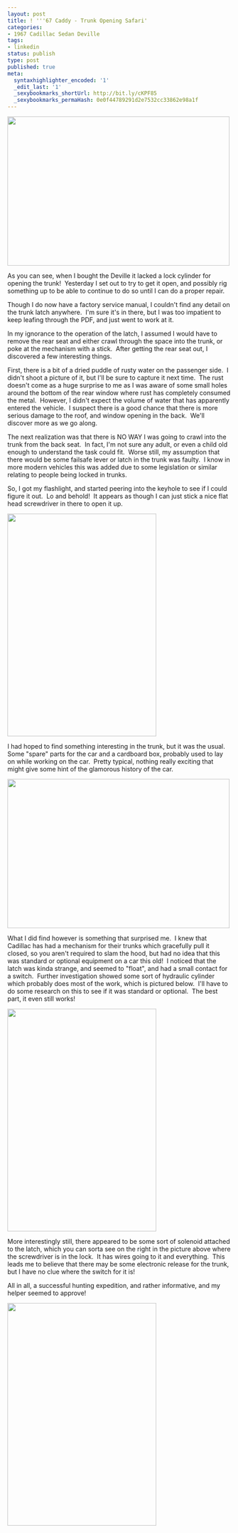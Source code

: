 ```yaml
---
layout: post
title: ! '''67 Caddy - Trunk Opening Safari'
categories:
- 1967 Cadillac Sedan Deville
tags:
- linkedin
status: publish
type: post
published: true
meta:
  syntaxhighlighter_encoded: '1'
  _edit_last: '1'
  _sexybookmarks_shortUrl: http://bit.ly/cKPF85
  _sexybookmarks_permaHash: 0e0f44789291d2e7532cc33862e98a1f
---
```

<img src="http://farm4.static.flickr.com/3396/3613325576_22b72bc80c.jpg" alt="" width="500" height="335" />

As you can see, when I bought the Deville it lacked a lock cylinder for opening the trunk!  Yesterday I set out to try to get it open, and possibly rig something up to be able to continue to do so until I can do a proper repair.

Though I do now have a factory service manual, I couldn't find any detail on the trunk latch anywhere.  I'm sure it's in there, but I was too impatient to keep leafing through the PDF, and just went to work at it.

In my ignorance to the operation of the latch, I assumed I would have to remove the rear seat and either crawl through the space into the trunk, or poke at the mechanism with a stick.  After getting the rear seat out, I discovered a few interesting things.

First, there is a bit of a dried puddle of rusty water on the passenger side.  I didn't shoot a picture of it, but I'll be sure to capture it next time.  The rust doesn't come as a huge surprise to me as I was aware of some small holes around the bottom of the rear window where rust has completely consumed the metal.  However, I didn't expect the volume of water that has apparently entered the vehicle.  I suspect there is a good chance that there is more serious damage to the roof, and window opening in the back.  We'll discover more as we go along.

The next realization was that there is NO WAY I was going to crawl into the trunk from the back seat.  In fact, I'm not sure any adult, or even a child old enough to understand the task could fit.  Worse still, my assumption that there would be some failsafe lever or latch in the trunk was faulty.  I know in more modern vehicles this was added due to some legislation or similar relating to people being locked in trunks.

So, I got my flashlight, and started peering into the keyhole to see if I could figure it out.  Lo and behold!  It appears as though I can just stick a nice flat head screwdriver in there to open it up.

<img src="http://farm4.static.flickr.com/3385/3613327956_9a046665e3.jpg" alt="" width="335" height="500" />

I had hoped to find something interesting in the trunk, but it was the usual.  Some "spare" parts for the car and a cardboard box, probably used to lay on while working on the car.  Pretty typical, nothing really exciting that might give some hint of the glamorous history of the car.

<img src="http://farm4.static.flickr.com/3565/3612491255_07abbaf0b7.jpg" alt="" width="500" height="335" />

What I did find however is something that surprised me.  I knew that Cadillac has had a mechanism for their trunks which gracefully pull it closed, so you aren't required to slam the hood, but had no idea that this was standard or optional equipment on a car this old!  I noticed that the latch was kinda strange, and seemed to "float", and had a small contact for a switch.  Further investigation showed some sort of hydraulic cylinder which probably does most of the work, which is pictured below.  I'll have to do some research on this to see if it was standard or optional.  The best part, it even still works!

<img src="http://farm4.static.flickr.com/3230/3613332778_c2ec87a3f0.jpg" alt="" width="335" height="500" />

More interestingly still, there appeared to be some sort of solenoid attached to the latch, which you can sorta see on the right in the picture above where the screwdriver is in the lock.  It has wires going to it and everything.  This leads me to believe that there may be some electronic release for the trunk, but I have no clue where the switch for it is!

All in all, a successful hunting expedition, and rather informative, and my helper seemed to approve!

<img src="http://farm4.static.flickr.com/3653/3613323136_49cff8f390.jpg" alt="" width="335" height="500" />
